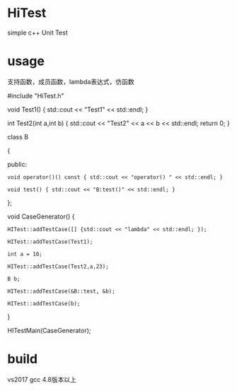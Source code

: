 # HiTest
simple c++ Unit Test

# usage

支持函数，成员函数，lambda表达式，仿函数

#include "HiTest.h"

void Test1()
{
	std::cout << "Test1" << std::endl;
}

int Test2(int a,int b)
{
	std::cout << "Test2" << a << b << std::endl;
	return 0;
}

class B

{

public:

	void operator()() const { std::cout << "operator() " << std::endl; }

	void test() { std::cout << "B:test()" << std::endl; }
};



void CaseGenerator()
{

	HITest::addTestCase([] {std::cout << "lambda" << std::endl; });
  
	HITest::addTestCase(Test1);
  
	int a = 10;
  
	HITest::addTestCase(Test2,a,23);
  
	B b;
  
	HITest::addTestCase(&B::test, &b);
  
	HITest::addTestCase(b);
  
}

HITestMain(CaseGenerator);

# build

vs2017
gcc 4.8版本以上






